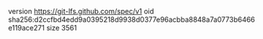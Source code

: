 version https://git-lfs.github.com/spec/v1
oid sha256:d2ccfbd4edd9a0395218d9938d0377e96acbba8848a7a0773b6466e119ace271
size 3561
